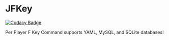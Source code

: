 # JFKey
[![Codacy Badge](https://app.codacy.com/project/badge/Grade/070430248e39484498a72d3af04af2f8)](https://www.codacy.com/gh/josemarcellio/JFKey/dashboard?utm_source=github.com&amp;utm_medium=referral&amp;utm_content=josemarcellio/JFKey&amp;utm_campaign=Badge_Grade)

Per Player F Key Command supports YAML, MySQL, and SQLite databases!
